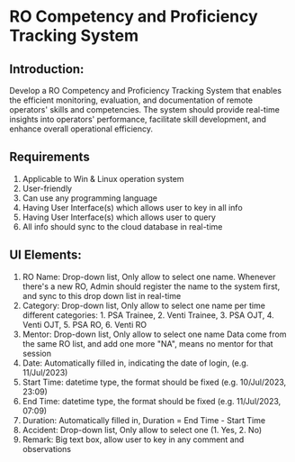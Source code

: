 # RO Competency and Proficiency Tracking System

## Introduction: 
Develop a RO Competency and Proficiency Tracking System that enables the efficient monitoring, evaluation, and documentation of remote operators' skills and competencies. The system should provide real-time insights into operators' performance, facilitate skill development, and enhance overall operational efficiency.


## Requirements
1. Applicable to Win & Linux operation system
2. User-friendly
3. Can use any programming language
4. Having User Interface(s) which allows user to key in all info
5. Having User Interface(s) which allows user to query
6. All info should sync to the cloud database in real-time

## UI Elements:
1. RO Name: Drop-down list, Only allow to select one name. Whenever there's a new RO, Admin should register the name to the system first, and sync to this drop down list in real-time
2. Category:  Drop-down list, Only allow to select one name per time
   different categories: 1. PSA Trainee, 2. Venti Trainee, 3. PSA OJT, 4. Venti OJT, 5. PSA RO, 6. Venti RO
3. Mentor: Drop-down list, Only allow to select one name
   Data come from the same RO list, and add one more "NA", means no mentor for that session
4. Date: Automatically filled in, indicating the date of login, (e.g. 11/Jul/2023)
5. Start Time: datetime type, the format should be fixed  (e.g. 10/Jul/2023, 23:09)
6. End Time: datetime type, the format should be fixed (e.g. 11/Jul/2023, 07:09)
7. Duration: Automatically filled in, Duration = End Time - Start Time
8. Accident: Drop-down list, Only allow to select one (1. Yes, 2. No)
9. Remark: Big text box, allow user to key in any comment and observations
